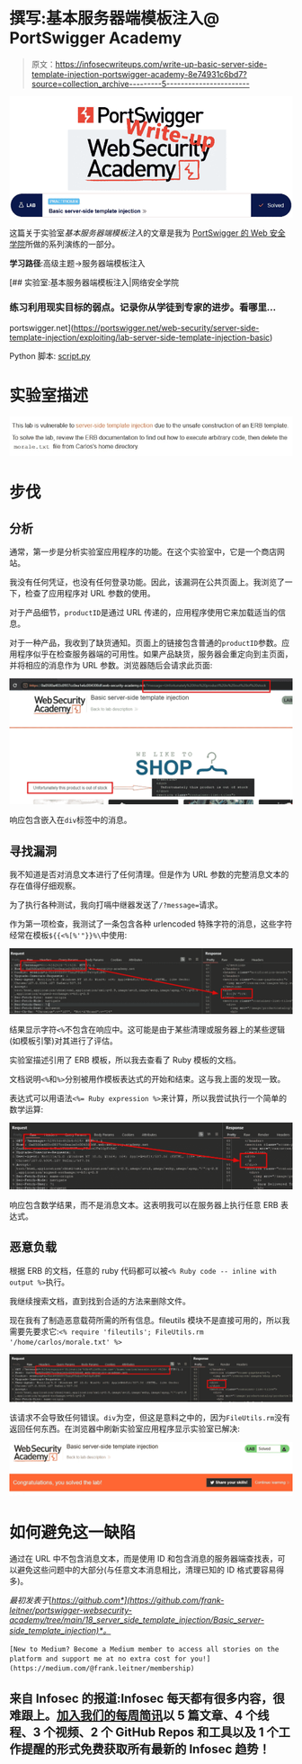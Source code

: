 # 撰写:基本服务器端模板注入@ PortSwigger Academy

> 原文：<https://infosecwriteups.com/write-up-basic-server-side-template-injection-portswigger-academy-8e74931c6bd7?source=collection_archive---------5----------------------->

![](img/9284fd464f3f0cd572dcd2551d973be9.png)

这篇关于实验室*基本服务器端模板注入*的文章是我为 [PortSwigger 的 Web 安全学院](https://portswigger.net/web-security)所做的系列演练的一部分。

**学习路径**:高级主题→服务器端模板注入

[](https://portswigger.net/web-security/server-side-template-injection/exploiting/lab-server-side-template-injection-basic) [## 实验室:基本服务器端模板注入|网络安全学院

### 练习利用现实目标的弱点。记录你从学徒到专家的进步。看哪里…

portswigger.net](https://portswigger.net/web-security/server-side-template-injection/exploiting/lab-server-side-template-injection-basic) 

Python 脚本: [script.py](https://github.com/frank-leitner/portswigger-websecurity-academy/blob/main/18_server_side_template_injection/Basic_server-side_template_injection/script.py)

# 实验室描述

![](img/abb29ac68efebe8acac7f84c7f17e788.png)

# 步伐

## 分析

通常，第一步是分析实验室应用程序的功能。在这个实验室中，它是一个商店网站。

我没有任何凭证，也没有任何登录功能。因此，该漏洞在公共页面上。我浏览了一下，检查了应用程序对 URL 参数的使用。

对于产品细节，`productID`是通过 URL 传递的，应用程序使用它来加载适当的信息。

对于一种产品，我收到了缺货通知。页面上的链接包含普通的`productID`参数。应用程序似乎在检查服务器端的可用性。如果产品缺货，服务器会重定向到主页面，并将相应的消息作为 URL 参数。浏览器随后会请求此页面:

![](img/7c96f7d081b291f71750283d4865908c.png)

响应包含嵌入在`div`标签中的消息。

## 寻找漏洞

我不知道是否对消息文本进行了任何清理。但是作为 URL 参数的完整消息文本的存在值得仔细观察。

为了执行各种测试，我向打嗝中继器发送了`/?message=`请求。

作为第一项检查，我测试了一条包含各种 urlencoded 特殊字符的消息，这些字符经常在模板`${{<%[%'"}}%\`中使用:

![](img/8cc8d8071f58d3e8578d1a2cca0eb42a.png)

结果显示字符`<%`不包含在响应中。这可能是由于某些清理或服务器上的某些逻辑(如模板引擎)对其进行了评估。

实验室描述引用了 ERB 模板，所以我去查看了 Ruby 模板的文档。

文档说明`<%`和`%>`分别被用作模板表达式的开始和结束。这与我上面的发现一致。

表达式可以用语法`<%= Ruby expression %>`来计算，所以我尝试执行一个简单的数学运算:

![](img/f718b4b49422e5189d0a92dbe98e4ae5.png)

响应包含数学结果，而不是消息文本。这表明我可以在服务器上执行任意 ERB 表达式。

## 恶意负载

根据 ERB 的文档，任意的 ruby 代码都可以被`<% Ruby code -- inline with output %>`执行。

我继续搜索文档，直到找到合适的方法来删除文件。

现在我有了制造恶意载荷所需的所有信息。fileutils 模块不是直接可用的，所以我需要先要求它:`<% require 'fileutils'; FileUtils.rm '/home/carlos/morale.txt' %>`

![](img/2c4bf87675c02ed1800e007dce29317c.png)

该请求不会导致任何错误。`div`为空，但这是意料之中的，因为`FileUtils.rm`没有返回任何东西。在浏览器中刷新实验室应用程序显示实验室已解决:

![](img/7aebe0d31e68fe40f5dd298489b2b90f.png)

# 如何避免这一缺陷

通过在 URL 中不包含消息文本，而是使用 ID 和包含消息的服务器端查找表，可以避免这些问题中的大部分(与任意文本消息相比，清理已知的 ID 格式要容易得多)。

*最初发表于*[*https://github.com*](https://github.com/frank-leitner/portswigger-websecurity-academy/tree/main/18_server_side_template_injection/Basic_server-side_template_injection)*。*

`[New to Medium? Become a Medium member to access all stories on the platform and support me at no extra cost for you!](https://medium.com/@frank.leitner/membership)`

## 来自 Infosec 的报道:Infosec 每天都有很多内容，很难跟上。[加入我们的每周简讯](https://weekly.infosecwriteups.com/)以 5 篇文章、4 个线程、3 个视频、2 个 GitHub Repos 和工具以及 1 个工作提醒的形式免费获取所有最新的 Infosec 趋势！